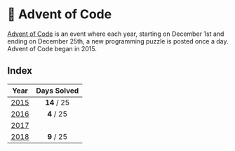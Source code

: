 # :christmas_tree: Advent of Code

[Advent of Code](http://adventofcode.com) is an event where each year, starting on December 1st and ending on December 25th, a new programming puzzle is posted once a day. Advent of Code began in 2015.

## Index

| Year | Days Solved |
|:---:|:---:|
| [2015](2015/) | **14** / 25 |
| [2016](2016/) | **4** / 25 |
| [2017](2017/) | |
| [2018](2018/) | **9** / 25 |